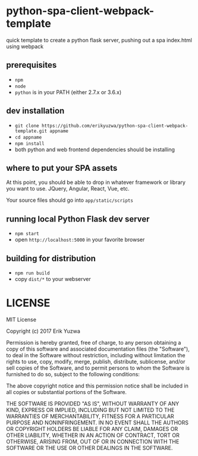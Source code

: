 # python-spa-client-webpack-template
quick template to create a python flask server, pushing out a spa index.html using webpack

## prerequisites

* `npm`
* `node`
* `python` is in your PATH (either 2.7.x or 3.6.x)

## dev installation

* `git clone https://github.com/erikyuzwa/python-spa-client-webpack-template.git appname`
* `cd appname`
* `npm install`
* both python and web frontend dependencies should be installing

## where to put your SPA assets

At this point, you should be able to drop in whatever framework or library you want to use.
JQuery, Angular, React, Vue, etc.

Your source files should go into `app/static/scripts`

## running local Python Flask dev server

* `npm start`
* open `http://localhost:5000` in your favorite browser

## building for distribution

* `npm run build`
* copy `dist/*` to your webserver

# LICENSE

MIT License

Copyright (c) 2017 Erik Yuzwa

Permission is hereby granted, free of charge, to any person obtaining a copy
of this software and associated documentation files (the "Software"), to deal
in the Software without restriction, including without limitation the rights
to use, copy, modify, merge, publish, distribute, sublicense, and/or sell
copies of the Software, and to permit persons to whom the Software is
furnished to do so, subject to the following conditions:

The above copyright notice and this permission notice shall be included in all
copies or substantial portions of the Software.

THE SOFTWARE IS PROVIDED "AS IS", WITHOUT WARRANTY OF ANY KIND, EXPRESS OR
IMPLIED, INCLUDING BUT NOT LIMITED TO THE WARRANTIES OF MERCHANTABILITY,
FITNESS FOR A PARTICULAR PURPOSE AND NONINFRINGEMENT. IN NO EVENT SHALL THE
AUTHORS OR COPYRIGHT HOLDERS BE LIABLE FOR ANY CLAIM, DAMAGES OR OTHER
LIABILITY, WHETHER IN AN ACTION OF CONTRACT, TORT OR OTHERWISE, ARISING FROM,
OUT OF OR IN CONNECTION WITH THE SOFTWARE OR THE USE OR OTHER DEALINGS IN THE
SOFTWARE.

